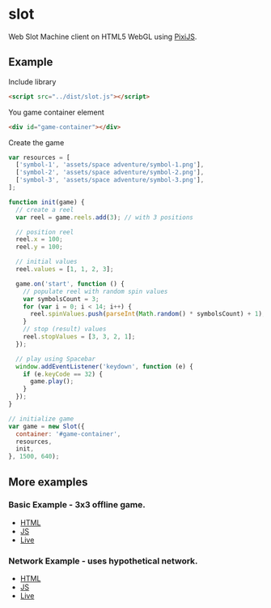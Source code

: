 # slot
Web Slot Machine client on HTML5 WebGL using [PixiJS](https://www.pixijs.com).

## Example
Include library
````html
<script src="../dist/slot.js"></script>
````
You game container element
````html
<div id="game-container"></div>
````
Create the game
````javascript
var resources = [
  ['symbol-1', 'assets/space adventure/symbol-1.png'],
  ['symbol-2', 'assets/space adventure/symbol-2.png'],
  ['symbol-3', 'assets/space adventure/symbol-3.png'],
];

function init(game) {
  // create a reel
  var reel = game.reels.add(3); // with 3 positions

  // position reel
  reel.x = 100;
  reel.y = 100;

  // initial values
  reel.values = [1, 1, 2, 3];

  game.on('start', function () {
    // populate reel with random spin values
    var symbolsCount = 3;
    for (var i = 0; i < 14; i++) {
      reel.spinValues.push(parseInt(Math.random() * symbolsCount) + 1);
    }
    // stop (result) values
    reel.stopValues = [3, 3, 2, 1];
  });

  // play using Spacebar
  window.addEventListener('keydown', function (e) {
    if (e.keyCode == 32) {
      game.play();
    }
  });
}

// initialize game
var game = new Slot({
  container: '#game-container',
  resources,
  init,
}, 1500, 640);
````

## More examples
### Basic Example - 3x3 offline game.
* [HTML](https://github.com/ktsalik/slot/blob/master/examples/basic-example.html)
* [JS](https://github.com/ktsalik/slot/blob/master/examples/basic-example.js) 
* [Live](http://htmlpreview.github.io/?https://github.com/ktsalik/slot/blob/master/examples/basic-example.html)
### Network Example - uses hypothetical network.
* [HTML](https://github.com/ktsalik/slot/blob/master/examples/network-example.html)
* [JS](https://github.com/ktsalik/slot/blob/master/examples/network-example.js) 
* [Live](http://htmlpreview.github.io/?https://github.com/ktsalik/slot/blob/master/examples/network-example.html)